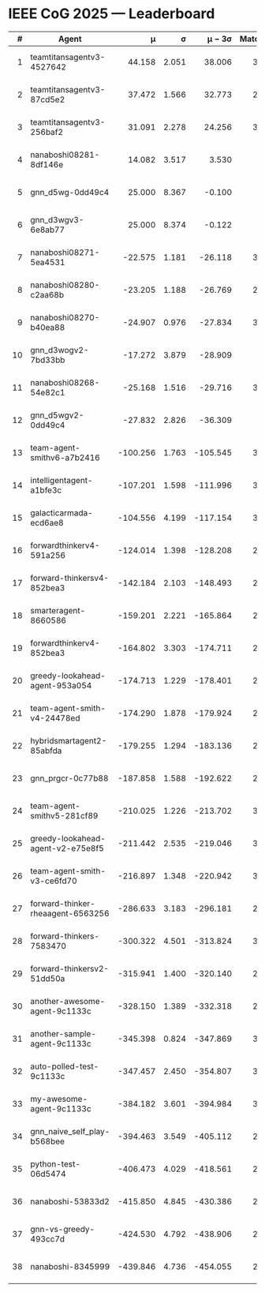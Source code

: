 # IEEE CoG 2025 — Leaderboard

| # | Agent | μ | σ | μ − 3σ | Matches | Updated |
|---:|---|---:|---:|---:|---:|---|
| 1 | teamtitansagentv3-4527642 | 44.158 | 2.051 | 38.006 | 3200 | 2025-08-29 10:00 |
| 2 | teamtitansagentv3-87cd5e2 | 37.472 | 1.566 | 32.773 | 2840 | 2025-08-29 10:00 |
| 3 | teamtitansagentv3-256baf2 | 31.091 | 2.278 | 24.256 | 3240 | 2025-08-29 10:00 |
| 4 | nanaboshi08281-8df146e | 14.082 | 3.517 | 3.530 | 70 | 2025-08-29 10:00 |
| 5 | gnn_d5wg-0dd49c4 | 25.000 | 8.367 | -0.100 | 80 | 2025-08-29 10:00 |
| 6 | gnn_d3wgv3-6e8ab77 | 25.000 | 8.374 | -0.122 | 98 | 2025-08-29 10:00 |
| 7 | nanaboshi08271-5ea4531 | -22.575 | 1.181 | -26.118 | 3540 | 2025-08-29 10:00 |
| 8 | nanaboshi08280-c2aa68b | -23.205 | 1.188 | -26.769 | 2800 | 2025-08-29 10:00 |
| 9 | nanaboshi08270-b40ea88 | -24.907 | 0.976 | -27.834 | 3360 | 2025-08-29 10:00 |
| 10 | gnn_d3wogv2-7bd33bb | -17.272 | 3.879 | -28.909 | 108 | 2025-08-29 10:00 |
| 11 | nanaboshi08268-54e82c1 | -25.168 | 1.516 | -29.716 | 3120 | 2025-08-29 10:00 |
| 12 | gnn_d5wgv2-0dd49c4 | -27.832 | 2.826 | -36.309 | 100 | 2025-08-29 10:00 |
| 13 | team-agent-smithv6-a7b2416 | -100.256 | 1.763 | -105.545 | 3460 | 2025-08-29 10:00 |
| 14 | intelligentagent-a1bfe3c | -107.201 | 1.598 | -111.996 | 3034 | 2025-08-29 10:00 |
| 15 | galacticarmada-ecd6ae8 | -104.556 | 4.199 | -117.154 | 3120 | 2025-08-29 10:00 |
| 16 | forwardthinkerv4-591a256 | -124.014 | 1.398 | -128.208 | 2755 | 2025-08-29 10:00 |
| 17 | forward-thinkersv4-852bea3 | -142.184 | 2.103 | -148.493 | 2559 | 2025-08-29 10:00 |
| 18 | smarteragent-8660586 | -159.201 | 2.221 | -165.864 | 2480 | 2025-08-29 10:00 |
| 19 | forwardthinkerv4-852bea3 | -164.802 | 3.303 | -174.711 | 2353 | 2025-08-29 10:00 |
| 20 | greedy-lookahead-agent-953a054 | -174.713 | 1.229 | -178.401 | 2834 | 2025-08-29 10:00 |
| 21 | team-agent-smith-v4-24478ed | -174.290 | 1.878 | -179.924 | 2958 | 2025-08-29 10:00 |
| 22 | hybridsmartagent2-85abfda | -179.255 | 1.294 | -183.136 | 2859 | 2025-08-29 10:00 |
| 23 | gnn_prgcr-0c77b88 | -187.858 | 1.588 | -192.622 | 2950 | 2025-08-29 10:00 |
| 24 | team-agent-smithv5-281cf89 | -210.025 | 1.226 | -213.702 | 3060 | 2025-08-29 10:00 |
| 25 | greedy-lookahead-agent-v2-e75e8f5 | -211.442 | 2.535 | -219.046 | 3006 | 2025-08-29 10:00 |
| 26 | team-agent-smith-v3-ce6fd70 | -216.897 | 1.348 | -220.942 | 3538 | 2025-08-29 10:00 |
| 27 | forward-thinker-rheaagent-6563256 | -286.633 | 3.183 | -296.181 | 2822 | 2025-08-29 10:00 |
| 28 | forward-thinkers-7583470 | -300.322 | 4.501 | -313.824 | 3160 | 2025-08-29 10:00 |
| 29 | forward-thinkersv2-51dd50a | -315.941 | 1.400 | -320.140 | 2822 | 2025-08-29 10:00 |
| 30 | another-awesome-agent-9c1133c | -328.150 | 1.389 | -332.318 | 2860 | 2025-08-29 10:00 |
| 31 | another-sample-agent-9c1133c | -345.398 | 0.824 | -347.869 | 3340 | 2025-08-29 10:00 |
| 32 | auto-polled-test-9c1133c | -347.457 | 2.450 | -354.807 | 3300 | 2025-08-29 10:00 |
| 33 | my-awesome-agent-9c1133c | -384.182 | 3.601 | -394.984 | 3240 | 2025-08-29 10:00 |
| 34 | gnn_naive_self_play-b568bee | -394.463 | 3.549 | -405.112 | 2640 | 2025-08-29 10:00 |
| 35 | python-test-06d5474 | -406.473 | 4.029 | -418.561 | 2910 | 2025-08-29 10:00 |
| 36 | nanaboshi-53833d2 | -415.850 | 4.845 | -430.386 | 2440 | 2025-08-29 10:00 |
| 37 | gnn-vs-greedy-493cc7d | -424.530 | 4.792 | -438.906 | 2240 | 2025-08-29 10:00 |
| 38 | nanaboshi-8345999 | -439.846 | 4.736 | -454.055 | 2560 | 2025-08-29 10:00 |
